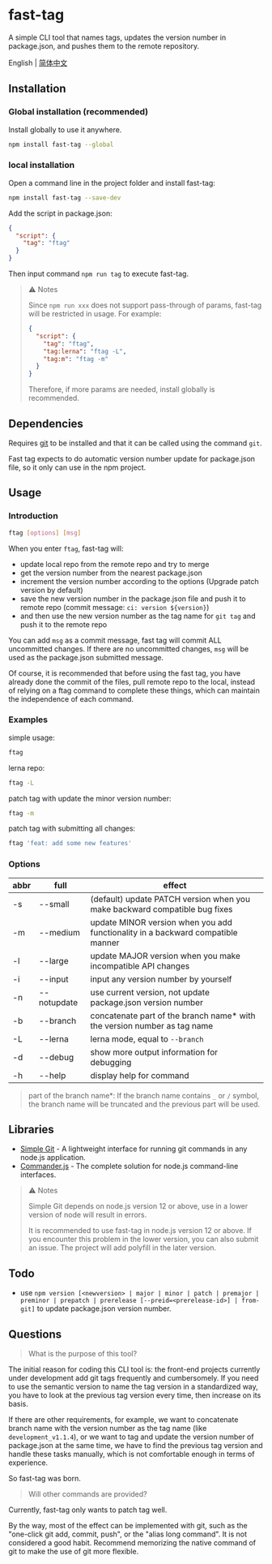 # fast-tag

A simple CLI tool that names tags, updates the version number in package.json, and pushes them to the remote repository.

English | [简体中文](https://github.com/ceynri/fast-tag/blob/master/README_zh-CN.md)

## Installation

### Global installation (recommended)

Install globally to use it anywhere.

```bash
npm install fast-tag --global
```

### local installation

Open a command line in the project folder and install fast-tag:

```bash
npm install fast-tag --save-dev
```

Add the script in package.json:

```json
{
  "script": {
    "tag": "ftag"
  }
}
```

Then input command `npm run tag` to execute fast-tag.

> ⚠ Notes
>
> Since `npm run xxx` does not support pass-through of params, fast-tag will be restricted in usage. For example:
>
> ```json
> {
>   "script": {
>     "tag": "ftag",
>     "tag:lerna": "ftag -L",
>     "tag:m": "ftag -m"
>   }
> }
> ```
>
> Therefore, if more params are needed, install globally is recommended.

## Dependencies

Requires [git](https://git-scm.com/downloads) to be installed and that it can be called using the command `git`.

Fast tag expects to do automatic version number update for package.json file, so it only can use in the npm project.

## Usage

### Introduction

```bash
ftag [options] [msg]
```

When you enter `ftag`, fast-tag will:

- update local repo from the remote repo and try to merge
- get the version number from the nearest package.json
- increment the version number according to the options (Upgrade patch version by default)
- save the new version number in the package.json file and push it to remote repo (commit message: `ci: version ${version}`)
- and then use the new version number as the tag name for `git tag` and push it to the remote repo

You can add `msg` as a commit message, fast tag will commit ALL uncommitted changes. If there are no uncommitted changes, `msg` will be used as the package.json submitted message.

Of course, it is recommended that before using the fast tag, you have already done the commit of the files, pull remote repo to the local, instead of relying on a ftag command to complete these things, which can maintain the independence of each command.

### Examples

simple usage:

```bash
ftag
```

lerna repo:

```bash
ftag -L
```

patch tag with update the minor version number:

```bash
ftag -m
```

patch tag with submitting all changes:

```bash
ftag 'feat: add some new features'
```

### Options

| abbr | full        | effect                                                                          |
| ---- | ----------- | ------------------------------------------------------------------------------- |
| -s   | --small     | (default) update PATCH version when you make backward compatible bug fixes      |
| -m   | --medium    | update MINOR version when you add functionality in a backward compatible manner |
| -l   | --large     | update MAJOR version when you make incompatible API changes                     |
| -i   | --input     | input any version number by yourself                                            |
| -n   | --notupdate | use current version, not update package.json version number                     |
| -b   | --branch    | concatenate part of the branch name\* with the version number as tag name       |
| -L   | --lerna     | lerna mode, equal to `--branch`                                                 |
| -d   | --debug     | show more output information for debugging                                      |
| -h   | --help      | display help for command                                                        |

> part of the branch name\*: If the branch name contains `_` or `/` symbol, the branch name will be truncated and the previous part will be used.

## Libraries

- [Simple Git](https://github.com/steveukx/git-js) - A lightweight interface for running git commands in any node.js application.
- [Commander.js](https://github.com/tj/commander.js) - The complete solution for node.js command-line interfaces.

> ⚠ Notes
>
> Simple Git depends on node.js version 12 or above, use in a lower version of node will result in errors.
>
> It is recommended to use fast-tag in node.js version 12 or above. If you encounter this problem in the lower version, you can also submit an issue. The project will add polyfill in the later version.

## Todo

- use `npm version [<newversion> | major | minor | patch | premajor | preminor | prepatch | prerelease [--preid=<prerelease-id>] | from-git]` to update package.json version number.

## Questions

> What is the purpose of this tool?

The initial reason for coding this CLI tool is: the front-end projects currently under development add git tags frequently and cumbersomely. If you need to use the semantic version to name the tag version in a standardized way, you have to look at the previous tag version every time, then increase on its basis.

If there are other requirements, for example, we want to concatenate branch name with the version number as the tag name (like `development_v1.1.4`), or we want to tag and update the version number of package.json at the same time, we have to find the previous tag version and handle these tasks manually, which is not comfortable enough in terms of experience.

So fast-tag was born.

> Will other commands are provided?

Currently, fast-tag only wants to patch tag well.

By the way, most of the effect can be implemented with git, such as the "one-click git add, commit, push", or the "alias ​​long command". It is not considered a good habit. Recommend memorizing the native command of git to make the use of git more flexible.

<br>
